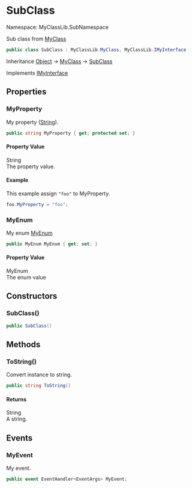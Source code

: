 # SubClass

Namespace: MyClassLib.SubNamespace

Sub class from [MyClass](./myclasslib.myclass.md)

```csharp
public class SubClass : MyClassLib.MyClass, MyClassLib.IMyInterface
```

Inheritance [Object](https://docs.microsoft.com/en-us/dotnet/api/system.object) → [MyClass](./myclasslib.myclass.md) → [SubClass](./myclasslib.subnamespace.subclass.md)

Implements [IMyInterface](./myclasslib.imyinterface.md)

## Properties

### MyProperty

My property ([String](https://docs.microsoft.com/en-us/dotnet/api/system.string)).

```csharp
public string MyProperty { get; protected set; }
```

#### Property Value

String<br>The property value.

#### Example

This example assign `"foo"` to MyProperty.

```csharp
foo.MyProperty = "foo";
```

### MyEnum

My enum [MyEnum](./myclasslib.myenum.md)

```csharp
public MyEnum MyEnum { get; set; }
```

#### Property Value

MyEnum<br>The enum value

## Constructors

### SubClass()



```csharp
public SubClass()
```

## Methods

### ToString()

Convert instance to string.

```csharp
public string ToString()
```

#### Returns

String<br>A string.

## Events

### MyEvent

My event.

```csharp
public event EventHandler<EventArgs> MyEvent;
```
